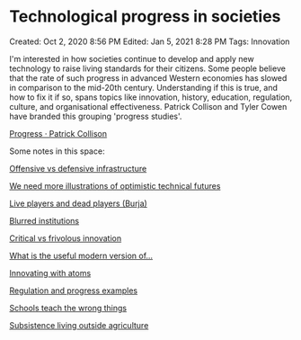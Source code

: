 # Technological progress in societies

Created: Oct 2, 2020 8:56 PM
Edited: Jan 5, 2021 8:28 PM
Tags: Innovation

I'm interested in how societies continue to develop and apply new technology to raise living standards for their citizens. Some people believe that the rate of such progress in advanced Western economies has slowed in comparison to the mid-20th century. Understanding if this is true, and how to fix it if so, spans topics like innovation, history, education, regulation, culture, and organisational effectiveness. Patrick Collison and Tyler Cowen have branded this grouping 'progress studies'.

[Progress · Patrick Collison](https://patrickcollison.com/progress)

Some notes in this space:

[Offensive vs defensive infrastructure](Offensive%20vs%20defensive%20infrastructure%20dffe80bd021948a2930793faa277c8b2.md)

[We need more illustrations of optimistic technical futures](We%20need%20more%20illustrations%20of%20optimistic%20technical%20678b543156eb4390aec54611d993f5cd.md)

[Live players and dead players (Burja)](Live%20players%20and%20dead%20players%20(Burja)%20db1c2c4d66d0435c93dc2c1fa97477cc.md)

[Blurred institutions](Blurred%20institutions%20d873d2ff87504b86acdb91468a4dc4c8.md)

[Critical vs frivolous innovation](Critical%20vs%20frivolous%20innovation%20ffdbc920bafc46d697db6b9895b1bd14.md)

[What is the useful modern version of...](What%20is%20the%20useful%20modern%20version%20of%20328c517e2d4643be9f67b74a7c65d28b.md)

[Innovating with atoms](Innovating%20with%20atoms%20b9d678cb71ea45c7996d32d105e348a7.md)

[Regulation and progress examples](Regulation%20and%20progress%20examples%2095e847f6989743c8950db6066551efbb.md)

[Schools teach the wrong things](Schools%20teach%20the%20wrong%20things%206ba9066c6fe64cde88a33a8a7522a731.md)

[Subsistence living outside agriculture](Subsistence%20living%20outside%20agriculture%2084fb7e5d918147c7868c2bf939c4fbd5.md)